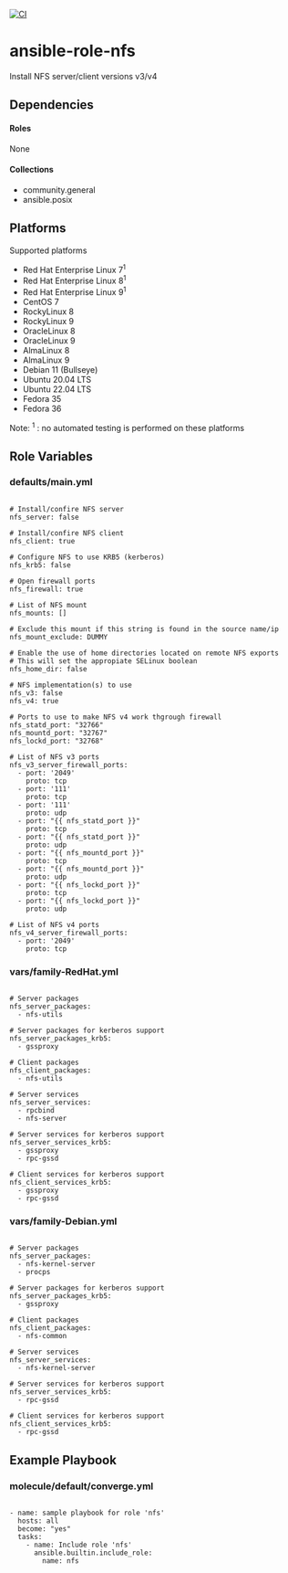 [![CI](https://github.com/de-it-krachten/ansible-role-nfs/workflows/CI/badge.svg?event=push)](https://github.com/de-it-krachten/ansible-role-nfs/actions?query=workflow%3ACI)


# ansible-role-nfs

Install NFS server/client versions v3/v4



## Dependencies

#### Roles
None

#### Collections
- community.general
- ansible.posix

## Platforms

Supported platforms

- Red Hat Enterprise Linux 7<sup>1</sup>
- Red Hat Enterprise Linux 8<sup>1</sup>
- Red Hat Enterprise Linux 9<sup>1</sup>
- CentOS 7
- RockyLinux 8
- RockyLinux 9
- OracleLinux 8
- OracleLinux 9
- AlmaLinux 8
- AlmaLinux 9
- Debian 11 (Bullseye)
- Ubuntu 20.04 LTS
- Ubuntu 22.04 LTS
- Fedora 35
- Fedora 36

Note:
<sup>1</sup> : no automated testing is performed on these platforms

## Role Variables
### defaults/main.yml
<pre><code>
# Install/confire NFS server
nfs_server: false

# Install/confire NFS client
nfs_client: true

# Configure NFS to use KRB5 (kerberos)
nfs_krb5: false

# Open firewall ports
nfs_firewall: true

# List of NFS mount
nfs_mounts: []

# Exclude this mount if this string is found in the source name/ip 
nfs_mount_exclude: DUMMY

# Enable the use of home directories located on remote NFS exports
# This will set the appropiate SELinux boolean
nfs_home_dir: false

# NFS implementation(s) to use
nfs_v3: false
nfs_v4: true

# Ports to use to make NFS v4 work thgrough firewall
nfs_statd_port: "32766"
nfs_mountd_port: "32767"
nfs_lockd_port: "32768"

# List of NFS v3 ports
nfs_v3_server_firewall_ports:
  - port: '2049'
    proto: tcp
  - port: '111'
    proto: tcp
  - port: '111'
    proto: udp
  - port: "{{ nfs_statd_port }}"
    proto: tcp
  - port: "{{ nfs_statd_port }}"
    proto: udp
  - port: "{{ nfs_mountd_port }}"
    proto: tcp
  - port: "{{ nfs_mountd_port }}"
    proto: udp
  - port: "{{ nfs_lockd_port }}"
    proto: tcp
  - port: "{{ nfs_lockd_port }}"
    proto: udp

# List of NFS v4 ports
nfs_v4_server_firewall_ports:
  - port: '2049'
    proto: tcp
</pre></code>


### vars/family-RedHat.yml
<pre><code>
# Server packages
nfs_server_packages:
  - nfs-utils

# Server packages for kerberos support
nfs_server_packages_krb5:
  - gssproxy

# Client packages
nfs_client_packages:
  - nfs-utils

# Server services
nfs_server_services:
  - rpcbind
  - nfs-server

# Server services for kerberos support
nfs_server_services_krb5:
  - gssproxy
  - rpc-gssd

# Client services for kerberos support
nfs_client_services_krb5:
  - gssproxy
  - rpc-gssd
</pre></code>

### vars/family-Debian.yml
<pre><code>
# Server packages
nfs_server_packages:
  - nfs-kernel-server
  - procps

# Server packages for kerberos support
nfs_server_packages_krb5:
  - gssproxy

# Client packages
nfs_client_packages:
  - nfs-common

# Server services
nfs_server_services:
  - nfs-kernel-server

# Server services for kerberos support
nfs_server_services_krb5:
  - rpc-gssd

# Client services for kerberos support
nfs_client_services_krb5:
  - rpc-gssd
</pre></code>



## Example Playbook
### molecule/default/converge.yml
<pre><code>
- name: sample playbook for role 'nfs'
  hosts: all
  become: "yes"
  tasks:
    - name: Include role 'nfs'
      ansible.builtin.include_role:
        name: nfs
</pre></code>
